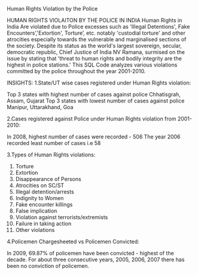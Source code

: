
Human Rights Violation by the Police

HUMAN RIGHTS VIOLAITON BY THE POLICE IN INDIA Human Rights in India Are violated due to Police excesses such as 'Illegal Detentions', Fake Encounters’,'Extortion', Torture’, etc.
notably 'custodial torture' and other atrocities especially towards the vulnerable and marginalised sections of the society. Despite its status as the world's largest sovereign, secular, democratic republic, Chief Justice of India NV Ramana, surmised on the issue by stating that 'threat to human rights and bodily integrity are the highest in police stations.' 
This SQL Code analyzes various violations committed by the police throughout the year 2001-2010.

INSIGHTS:
1.State/UT wise cases registered under Human Rights violation:

Top 3 states with highest number of cases against police Chhatisgrah, Assam, Gujarat
Top 3 states with lowest number of cases against police Manipur, Uttarakhand, Goa

2.Cases registered against Police under Human Rights violation from 2001-2010:

In 2008, highest number of cases were recorded - 506
The year 2006 recorded least number of cases i.e 58

3.Types of Human Rights violations:

1) Torture
2) Extortion
3) Disappearance of Persons
4) Atrocities on SC/ST
5) Illegal detention/arrests
6) Indignity to Women
7) Fake encounter killings
8) False implication
9) Violation against terrorists/extremists
10) Failure in taking action
11) Other violations

4.Policemen Chargesheeted vs Policemen Convicted:

In 2009, 69.87% of policemen have been convicted - highest of the decade.
For about three consecutive years, 2005, 2006, 2007 there has been no conviction of policemen.




